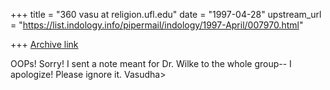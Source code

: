 +++
title = "360 vasu at religion.ufl.edu"
date = "1997-04-28"
upstream_url = "https://list.indology.info/pipermail/indology/1997-April/007970.html"

+++
[Archive link](https://list.indology.info/pipermail/indology/1997-April/007970.html)

OOPs! Sorry! I sent a note meant for Dr. Wilke to the whole group-- I
apologize! Please ignore it.  Vasudha>





